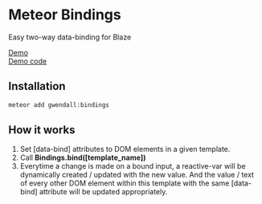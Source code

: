 Meteor Bindings
=================

Easy two-way data-binding for Blaze

[Demo](https://bindings.meteor.com)  
[Demo code](https://github.com/gwendall/meteor-bindings-demo)  


Installation
------------

``` sh
meteor add gwendall:bindings
```

How it works
----------

1. Set [data-bind] attributes to DOM elements in a given template.
2. Call **Bindings.bind([template_name])**
3. Everytime a change is made on a bound input, a reactive-var will be dynamically created / updated with the new value. And the value / text of every other DOM element within this template with the same [data-bind] attribute will be updated appropriately.
